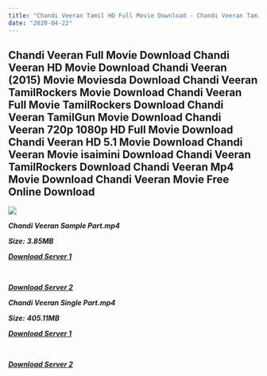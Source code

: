 ```yaml
---
title: "Chandi Veeran Tamil HD Full Movie Download - Chandi Veeran Tamil HD Movie Download"
date: "2020-04-22"
---
```


## Chandi Veeran Full Movie Download Chandi Veeran HD Movie Download Chandi Veeran (2015) Movie Moviesda Download Chandi Veeran TamilRockers Movie Download Chandi Veeran Full Movie TamilRockers Download Chandi Veeran TamilGun Movie Download Chandi Veeran 720p 1080p HD Full Movie Download Chandi Veeran HD 5.1 Movie Download Chandi Veeran Movie isaimini Download Chandi Veeran TamilRockers Download Chandi Veeran Mp4 Movie Download Chandi Veeran Movie Free Online Download

![](https://images.moviebuff.com/3ec6b51a-e67e-47f4-997f-7106448f3b53?w=1000)

**_Chandi Veeran Sample Part.mp4_**

**_Size:_** **_3.85MB_**

**_[Download Server 1](http://s1.uptofiles.net//files/Tamil{300377c8a1a3ba2999b4bbe3381b1ea1a812b0b70d21946c68d529294a5c2999}202015{300377c8a1a3ba2999b4bbe3381b1ea1a812b0b70d21946c68d529294a5c2999}20Movies/Chandi{300377c8a1a3ba2999b4bbe3381b1ea1a812b0b70d21946c68d529294a5c2999}20Veeran{300377c8a1a3ba2999b4bbe3381b1ea1a812b0b70d21946c68d529294a5c2999}20(2015)/Chandi{300377c8a1a3ba2999b4bbe3381b1ea1a812b0b70d21946c68d529294a5c2999}20Veeran{300377c8a1a3ba2999b4bbe3381b1ea1a812b0b70d21946c68d529294a5c2999}20(640x360)/Chandi{300377c8a1a3ba2999b4bbe3381b1ea1a812b0b70d21946c68d529294a5c2999}20Veeran{300377c8a1a3ba2999b4bbe3381b1ea1a812b0b70d21946c68d529294a5c2999}20HD{300377c8a1a3ba2999b4bbe3381b1ea1a812b0b70d21946c68d529294a5c2999}20Sample.mp4)_**

**_[  
](http://s1.uptofiles.net//files/Tamil{300377c8a1a3ba2999b4bbe3381b1ea1a812b0b70d21946c68d529294a5c2999}202015{300377c8a1a3ba2999b4bbe3381b1ea1a812b0b70d21946c68d529294a5c2999}20Movies/Chandi{300377c8a1a3ba2999b4bbe3381b1ea1a812b0b70d21946c68d529294a5c2999}20Veeran{300377c8a1a3ba2999b4bbe3381b1ea1a812b0b70d21946c68d529294a5c2999}20(2015)/Chandi{300377c8a1a3ba2999b4bbe3381b1ea1a812b0b70d21946c68d529294a5c2999}20Veeran{300377c8a1a3ba2999b4bbe3381b1ea1a812b0b70d21946c68d529294a5c2999}20(640x360)/Chandi{300377c8a1a3ba2999b4bbe3381b1ea1a812b0b70d21946c68d529294a5c2999}20Veeran{300377c8a1a3ba2999b4bbe3381b1ea1a812b0b70d21946c68d529294a5c2999}20HD{300377c8a1a3ba2999b4bbe3381b1ea1a812b0b70d21946c68d529294a5c2999}20Sample.mp4)_**

**_[Download Server 2](http://s1.uptofiles.net//files/Tamil{300377c8a1a3ba2999b4bbe3381b1ea1a812b0b70d21946c68d529294a5c2999}202015{300377c8a1a3ba2999b4bbe3381b1ea1a812b0b70d21946c68d529294a5c2999}20Movies/Chandi{300377c8a1a3ba2999b4bbe3381b1ea1a812b0b70d21946c68d529294a5c2999}20Veeran{300377c8a1a3ba2999b4bbe3381b1ea1a812b0b70d21946c68d529294a5c2999}20(2015)/Chandi{300377c8a1a3ba2999b4bbe3381b1ea1a812b0b70d21946c68d529294a5c2999}20Veeran{300377c8a1a3ba2999b4bbe3381b1ea1a812b0b70d21946c68d529294a5c2999}20(640x360)/Chandi{300377c8a1a3ba2999b4bbe3381b1ea1a812b0b70d21946c68d529294a5c2999}20Veeran{300377c8a1a3ba2999b4bbe3381b1ea1a812b0b70d21946c68d529294a5c2999}20HD{300377c8a1a3ba2999b4bbe3381b1ea1a812b0b70d21946c68d529294a5c2999}20Sample.mp4)_**

**_Chandi Veeran Single Part.mp4_**

**_Size:_** **_405.11MB_**

**_[Download Server 1](http://s1.uptofiles.net//files/Tamil{300377c8a1a3ba2999b4bbe3381b1ea1a812b0b70d21946c68d529294a5c2999}202015{300377c8a1a3ba2999b4bbe3381b1ea1a812b0b70d21946c68d529294a5c2999}20Movies/Chandi{300377c8a1a3ba2999b4bbe3381b1ea1a812b0b70d21946c68d529294a5c2999}20Veeran{300377c8a1a3ba2999b4bbe3381b1ea1a812b0b70d21946c68d529294a5c2999}20(2015)/Chandi{300377c8a1a3ba2999b4bbe3381b1ea1a812b0b70d21946c68d529294a5c2999}20Veeran{300377c8a1a3ba2999b4bbe3381b1ea1a812b0b70d21946c68d529294a5c2999}20(640x360)/Chandi{300377c8a1a3ba2999b4bbe3381b1ea1a812b0b70d21946c68d529294a5c2999}20Veeran{300377c8a1a3ba2999b4bbe3381b1ea1a812b0b70d21946c68d529294a5c2999}20HD.mp4)_**

**_[  
](http://s1.uptofiles.net//files/Tamil{300377c8a1a3ba2999b4bbe3381b1ea1a812b0b70d21946c68d529294a5c2999}202015{300377c8a1a3ba2999b4bbe3381b1ea1a812b0b70d21946c68d529294a5c2999}20Movies/Chandi{300377c8a1a3ba2999b4bbe3381b1ea1a812b0b70d21946c68d529294a5c2999}20Veeran{300377c8a1a3ba2999b4bbe3381b1ea1a812b0b70d21946c68d529294a5c2999}20(2015)/Chandi{300377c8a1a3ba2999b4bbe3381b1ea1a812b0b70d21946c68d529294a5c2999}20Veeran{300377c8a1a3ba2999b4bbe3381b1ea1a812b0b70d21946c68d529294a5c2999}20(640x360)/Chandi{300377c8a1a3ba2999b4bbe3381b1ea1a812b0b70d21946c68d529294a5c2999}20Veeran{300377c8a1a3ba2999b4bbe3381b1ea1a812b0b70d21946c68d529294a5c2999}20HD.mp4)_**

**_[Download Server 2](http://s1.uptofiles.net//files/Tamil{300377c8a1a3ba2999b4bbe3381b1ea1a812b0b70d21946c68d529294a5c2999}202015{300377c8a1a3ba2999b4bbe3381b1ea1a812b0b70d21946c68d529294a5c2999}20Movies/Chandi{300377c8a1a3ba2999b4bbe3381b1ea1a812b0b70d21946c68d529294a5c2999}20Veeran{300377c8a1a3ba2999b4bbe3381b1ea1a812b0b70d21946c68d529294a5c2999}20(2015)/Chandi{300377c8a1a3ba2999b4bbe3381b1ea1a812b0b70d21946c68d529294a5c2999}20Veeran{300377c8a1a3ba2999b4bbe3381b1ea1a812b0b70d21946c68d529294a5c2999}20(640x360)/Chandi{300377c8a1a3ba2999b4bbe3381b1ea1a812b0b70d21946c68d529294a5c2999}20Veeran{300377c8a1a3ba2999b4bbe3381b1ea1a812b0b70d21946c68d529294a5c2999}20HD.mp4)_**
